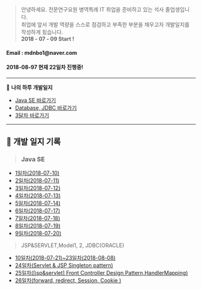 > 안녕하세요. 전문연구요원 병역특례 IT 취업을  준비하고 있는 석사 졸업생입니다. <br>
취업에 앞서 개발 역량을 스스로 점검하고 부족한 부분을 채우고자 개발일지를 작성하게 됬습니다.<br>
**2018 - 07 - 09 Start !**

<h4>Email : mdnbo1@naver.com</h4>
<h4>2018-08-97 현재 22일차 진행중! </h4>

---
:memo: **나의 하루 개발일지**

- [Java SE 바로가기](#1)
- [Database, JDBC 바로가기](#2)
- [3달차 바로가기](#3)


---

:memo: **개발 일지 기록** 
---

> <h3 id=1>Java SE</h3>
- [1일차(2018-07-10)](http://cherwoo.tistory.com/113)
- [2일차(2018-07-11)](http://cherwoo.tistory.com/114)
- [3일차(2018-07-12)](http://cherwoo.tistory.com/115)
- [4일차(2018-07-13)](http://cherwoo.tistory.com/116)
- [5일차(2018-07-14)](http://cherwoo.tistory.com/117)
- [6일차(2018-07-17)](http://cherwoo.tistory.com/120?category=678619)
- [7일차(2018-07-18)](http://cherwoo.tistory.com/123?category=678619)
- [8일차(2018-07-19)](http://cherwoo.tistory.com/129)
- [9일차(2018-07-20)](http://cherwoo.tistory.com/130)
> JSP&SERVLET,Model1, 2, JDBC(ORACLE)
- [10일차(2018-07-21)~23일차(2018-08-08)](https://github.com/Munchurwoo/Java_JspServlet_Spring_DB_SourceCode/tree/master/Java_Web_SourceCode/web-workspace2)
- [24일차(Servlet & JSP Singleton pattern)](http://cherwoo.tistory.com/128)
- [25일차([jsp&servlet] Front Controller Design Pattern,HandlerMapping)](http://cherwoo.tistory.com/131)
- [26일차(forward, redirect, Session, Cookie
)](http://cherwoo.tistory.com/132)

